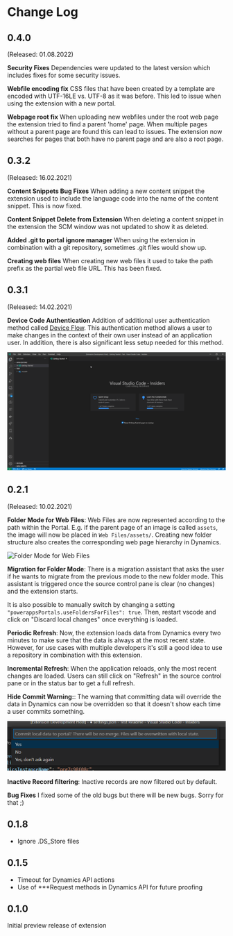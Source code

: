 # Change Log

## 0.4.0

(Released: 01.08.2022)

**Security Fixes**
Dependencies were updated to the latest version which includes fixes for some security issues.

**Webfile encoding fix**
CSS files that have been created by a template are encoded with UTF-16LE vs. UTF-8 as it was before. This led to issue when using the extension with a new portal.

**Webpage root fix**
When uploading new webfiles under the root web page the extension tried to find a parent 'home' page. When multiple pages without a parent page are found this can lead to issues.
The extension now searches for pages that both have no parent page and are also a root page.

## 0.3.2

(Released: 16.02.2021)

**Content Snippets Bug Fixes**
When adding a new content snippet the extension used to include the language code into the name of the content snippet. This is now fixed.

**Content Snippet Delete from Extension**
When deleting a content snippet in the extension the SCM window was not updated to show it as deleted.

**Added .git to portal ignore manager**
When using the extension in combination with a git repository, sometimes .git files would show up.

**Creating web files**
When creating new web files it used to take the path prefix as the partial web file URL. This has been fixed.

## 0.3.1

(Released: 14.02.2021)

**Device Code Authentication**
Addition of additional user authentication method called [Device Flow](https://docs.microsoft.com/en-us/azure/active-directory/develop/v2-oauth2-device-code). This authentication method allows a user to make changes in the context of their own user instead of an application user.
In addition, there is also significant less setup needed for this method.

![Extension Setup - Device Code](https://github.com/felixSchober/VSCode-PowerAppsPortal-Extension/raw/master/readme/01_configurationDeviceCode_2.gif)

## 0.2.1

(Released: 10.02.2021)

**Folder Mode for Web Files**:
Web Files are now represented according to the path within the Portal. E.g. if the parent page of an image is called `assets`, the image will now be placed in `Web Files/assets/`. Creating new folder structure also creates the corresponding web page hierarchy in Dynamics.

![Folder Mode for Web Files](https://github.com/felixSchober/VSCode-PowerAppsPortal-Extension/raw/master/readme/04_release020_folderMode.png)

**Migration for Folder Mode**:
There is a migration assistant that asks the user if he wants to migrate from the previous mode to the new folder mode. This assistant is triggered once the source control pane is clear (no changes) and the extension starts.

It is also possible to manually switch by changing a setting `"powerappsPortals.useFoldersForFiles": true`. Then, restart vscode and click on "Discard local changes" once everything is loaded.

**Periodic Refresh**:
Now, the extension loads data from Dynamics every two minutes to make sure that the data is always at the most recent state. However, for use cases with multiple developers it's still a good idea to use a repository in combination with this extension.

**Incremental Refresh**:
When the application reloads, only the most recent changes are loaded. Users can still click on "Refresh" in the source control pane or in the status bar to get a full refresh.

**Hide Commit Warning:**:
The warning that committing data will override the data in Dynamics can now be overridden so that it doesn't show each time a user commits something.

![Hide commit warning](https://github.com/felixSchober/VSCode-PowerAppsPortal-Extension/raw/master/readme/04_release020_ConsentCommit.png)

**Inactive Record filtering**:
Inactive records are now filtered out by default.

**Bug Fixes**
I fixed some of the old bugs but there will be new bugs. Sorry for that ;)

## 0.1.8

- Ignore .DS_Store files

## 0.1.5

- Timeout for Dynamics API actions
- Use of ***Request methods in Dynamics API for future proofing

## 0.1.0

Initial preview release of extension
